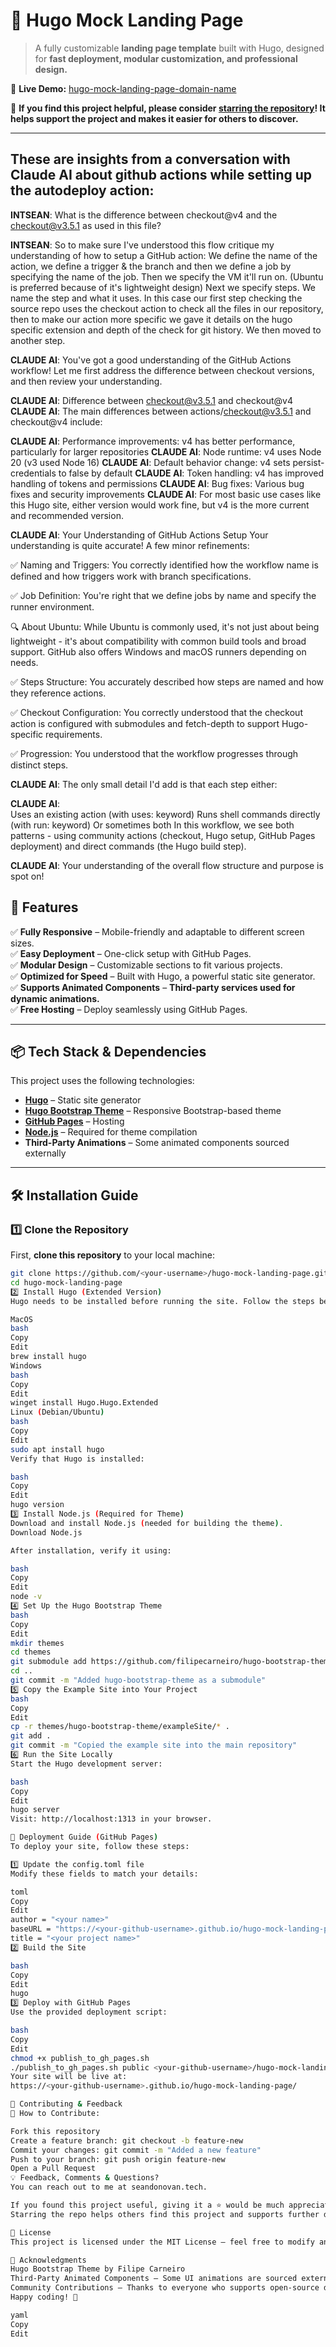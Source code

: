 # 🚀 Hugo Mock Landing Page

> A fully customizable **landing page template** built with Hugo, designed for **fast deployment, modular customization, and professional design.**  

📢 **Live Demo:** [hugo-mock-landing-page-domain-name](https://nets3500.online/)  

🌟 **If you find this project helpful, please consider [starring the repository](#contributing)! It helps support the project and makes it easier for others to discover.**  

---


## These are insights from a conversation with Claude AI about github actions while setting up the autodeploy action:

**INTSEAN**: What is the difference between checkout@v4 and the checkout@v3.5.1 as used in this file?

**INTSEAN**: So to make sure I've understood this flow critique my understanding of how to setup a GitHub action: 
We define the name of the action, we define a trigger & the branch and then we define a job by specifying the name of the job. Then we specify the VM it'll run on. (Ubuntu is preferred because of it's lightweight design) Next we specify steps. We name the step and what it uses. In this case our first step checking the source repo uses the checkout action to check all the files in our repository, then to make our action more specific we gave it details on the hugo specific extension and depth of the check for git history. We then moved to another step.

**CLAUDE AI**: You've got a good understanding of the GitHub Actions workflow! Let me first address the difference between checkout versions, and then review your understanding.

**CLAUDE AI**: Difference between checkout@v3.5.1 and checkout@v4
**CLAUDE AI**: The main differences between actions/checkout@v3.5.1 and checkout@v4 include:

**CLAUDE AI**: Performance improvements: v4 has better performance, particularly for larger repositories
**CLAUDE AI**: Node runtime: v4 uses Node 20 (v3 used Node 16)
**CLAUDE AI**: Default behavior change: v4 sets persist-credentials to false by default
**CLAUDE AI**: Token handling: v4 has improved handling of tokens and permissions
**CLAUDE AI**: Bug fixes: Various bug fixes and security improvements
**CLAUDE AI**: For most basic use cases like this Hugo site, either version would work fine, but v4 is the more current and recommended version.

**CLAUDE AI**: Your Understanding of GitHub Actions Setup
Your understanding is quite accurate! A few minor refinements:

✅ Naming and Triggers: You correctly identified how the workflow name is defined and how triggers work with branch specifications.

✅ Job Definition: You're right that we define jobs by name and specify the runner environment.

🔍 About Ubuntu: While Ubuntu is commonly used, it's not just about being lightweight - it's about compatibility with common build tools and broad support. GitHub also offers Windows and macOS runners depending on needs.

✅ Steps Structure: You accurately described how steps are named and how they reference actions.

✅ Checkout Configuration: You correctly understood that the checkout action is configured with submodules and fetch-depth to support Hugo-specific requirements.

✅ Progression: You understood that the workflow progresses through distinct steps.

**CLAUDE AI**: The only small detail I'd add is that each step either:

**CLAUDE AI**:  
Uses an existing action (with uses: keyword)
Runs shell commands directly (with run: keyword)
Or sometimes both
In this workflow, we see both patterns - using community actions (checkout, Hugo setup, GitHub Pages deployment) and direct commands (the Hugo build step).

**CLAUDE AI**:  Your understanding of the overall flow structure and purpose is spot on!



## 📌 Features

✅ **Fully Responsive** – Mobile-friendly and adaptable to different screen sizes.  
✅ **Easy Deployment** – One-click setup with GitHub Pages.  
✅ **Modular Design** – Customizable sections to fit various projects.  
✅ **Optimized for Speed** – Built with Hugo, a powerful static site generator.  
✅ **Supports Animated Components** – **Third-party services used for dynamic animations.**  
✅ **Free Hosting** – Deploy seamlessly using GitHub Pages.  

---

## 📦 Tech Stack & Dependencies

This project uses the following technologies:

- **[Hugo](https://gohugo.io/)** – Static site generator  
- **[Hugo Bootstrap Theme](https://github.com/filipecarneiro/hugo-bootstrap-theme)** – Responsive Bootstrap-based theme  
- **[GitHub Pages](https://pages.github.com/)** – Hosting  
- **[Node.js](https://nodejs.org/)** – Required for theme compilation  
- **Third-Party Animations** – Some animated components sourced externally  

---

## 🛠 Installation Guide

### 1️⃣ Clone the Repository

First, **clone this repository** to your local machine:
```bash
git clone https://github.com/<your-username>/hugo-mock-landing-page.git
cd hugo-mock-landing-page
2️⃣ Install Hugo (Extended Version)
Hugo needs to be installed before running the site. Follow the steps below for your operating system:

MacOS
bash
Copy
Edit
brew install hugo
Windows
bash
Copy
Edit
winget install Hugo.Hugo.Extended
Linux (Debian/Ubuntu)
bash
Copy
Edit
sudo apt install hugo
Verify that Hugo is installed:

bash
Copy
Edit
hugo version
3️⃣ Install Node.js (Required for Theme)
Download and install Node.js (needed for building the theme).
Download Node.js

After installation, verify it using:

bash
Copy
Edit
node -v
4️⃣ Set Up the Hugo Bootstrap Theme
bash
Copy
Edit
mkdir themes
cd themes
git submodule add https://github.com/filipecarneiro/hugo-bootstrap-theme
cd ..
git commit -m "Added hugo-bootstrap-theme as a submodule"
5️⃣ Copy the Example Site into Your Project
bash
Copy
Edit
cp -r themes/hugo-bootstrap-theme/exampleSite/* .
git add .
git commit -m "Copied the example site into the main repository"
6️⃣ Run the Site Locally
Start the Hugo development server:

bash
Copy
Edit
hugo server
Visit: http://localhost:1313 in your browser.

🚀 Deployment Guide (GitHub Pages)
To deploy your site, follow these steps:

1️⃣ Update the config.toml file
Modify these fields to match your details:

toml
Copy
Edit
author = "<your name>"
baseURL = "https://<your-github-username>.github.io/hugo-mock-landing-page/"
title = "<your project name>"
2️⃣ Build the Site

bash
Copy
Edit
hugo
3️⃣ Deploy with GitHub Pages
Use the provided deployment script:

bash
Copy
Edit
chmod +x publish_to_gh_pages.sh
./publish_to_gh_pages.sh public <your-github-username>/hugo-mock-landing-page
Your site will be live at:
https://<your-github-username>.github.io/hugo-mock-landing-page/

🌟 Contributing & Feedback
👥 How to Contribute:

Fork this repository
Create a feature branch: git checkout -b feature-new
Commit your changes: git commit -m "Added a new feature"
Push to your branch: git push origin feature-new
Open a Pull Request
💡 Feedback, Comments & Questions?
You can reach out to me at seandonovan.tech.

If you found this project useful, giving it a ⭐️ would be much appreciated!
Starring the repo helps others find this project and supports further development.

📜 License
This project is licensed under the MIT License – feel free to modify and use it in your own projects.

📸 Acknowledgments
Hugo Bootstrap Theme by Filipe Carneiro
Third-Party Animated Components – Some UI animations are sourced externally
Community Contributions – Thanks to everyone who supports open-source development!
Happy coding! 🚀

yaml
Copy
Edit
